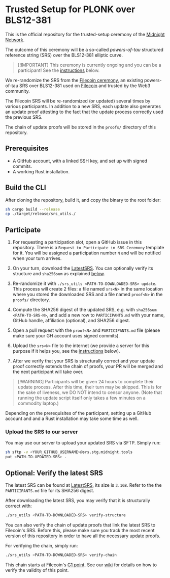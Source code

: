 # Trusted Setup for PLONK over BLS12-381

This is the official repository for the trusted-setup ceremony of the
[Midnight Network](https://midnight.network/).

The outcome of this ceremony will be a so-called *powers-of-tau* structured
reference string (SRS) over the BLS12-381 elliptic curve.

> [!IMPORTANT] This ceremony is currently ongoing and you can be a participant!
> See the [instructions](#participate) below.

We re-randomize the SRS from the
[Filecoin ceremony](https://trusted-setup.filecoin.io/phase1/), an existing
powers-of-tau SRS over BLS12-381 used on [Filecoin](https://filecoin.io/)
and trusted by the Web3 community.

The Filecoin SRS will be re-randomized (or updated) several times by various
participants. In addition to a new SRS, each update also generates an update
proof attesting to the fact that the update process correctly used the previous
SRS.

The chain of update proofs will be stored in the `proofs/` directory of this
repository.

## Prerequisites

* A GitHub account, with a linked SSH key, and set up with signed commits.
* A working Rust installation.

## Build the CLI

After cloning the repository, build it, and copy the binary to the root
folder:
```sh
sh cargo build --release 
cp ./target/release/srs_utils./
```

## Participate

1. For requesting a participation slot, open a GitHub issue in this
   repository. There is a `Request to Participate in SRS Ceremony` template
   for it. You will be assigned a participation number `N` and will be notified
   when your turn arrives.

2. On your turn, download the [LatestSRS]. You can optionally verify its
   structure and `sha256sum` as explained [below](#verify-the-latest-srs).

3. Re-randomize it with `./srs_utils <PATH-TO-DOWNLOADED-SRS> update`. This
   process will create 2 files: a file named `srs<N>` in the same location
   where you stored the downloaded SRS and a file named `proof<N>` in the
   `proofs/` directory.

4. Compute the SHA256 digest of the updated SRS, e.g. with
   `sha256sum <PATH-TO-SRS-N>`, and add a new row to `PARTICIPANTS.md` with
   your name, GitHub handle, affiliation (optional), and SHA256 digest.

5. Open a pull request with the `proof<N>` and `PARTICIPANTS.md` file (please
   make sure your GH account uses signed commits).

6. Upload the `srs<N>` file to the internet (we provide a server for this
   purpose if it helps you, see the
   [instructions](#upload-the-srs-to-our-server) below).

7. After we verify that your SRS is structurally correct and your update
   proof correctly extends the chain of proofs, your PR will be merged and
   the next participant will take over.

> [!WARNING] Participants will be given 24 hours to complete their update
> process. After this time, their turn may be skipped. This is for the sake
> of liveness, we DO NOT intend to censor anyone. (Note that running the
> update script itself only takes a few minutes on a commodity laptop.)

Depending on the prerequisites of the participant, setting up a GitHub
account and and a Rust installation may take some time as well.

### Upload the SRS to our server

You may use our server to upload your updated SRS via SFTP. Simply run:

```sh
sh sftp -v <YOUR_GITHUB_USERNAME>@srs.stg.midnight.tools
put <PATH-TO-UPDATED-SRS> .
```

## Optional: Verify the latest SRS

The latest SRS can be found at [LatestSRS], its size is `3.1GB`. Refer to the
the `PARTICIPANTS.md` file for its SHA256 digest.

After downloading the latest SRS, you may verify that it is structurally
correct with:
```sh
./srs_utils <PATH-TO-DOWNLOADED-SRS> verify-structure
```

You can also verify the chain of update proofs that link the latest SRS to
Filecoin's SRS. Before this, please make sure you track the most recent version
of this repository in order to have all the necessary update proofs.

For verifying the chain, simply run:

```sh
./srs_utils <PATH-TO-DOWNLOADED-SRS> verify-chain
```

This chain starts at Filecoin's [G1 point](filecoin_srs_g1_point).
See our [wiki](WIKI.md) for details on how to verify the validity of this
point.

[LatestSRS]: https://srs.midnight.network/current_srs/powers_of_tau